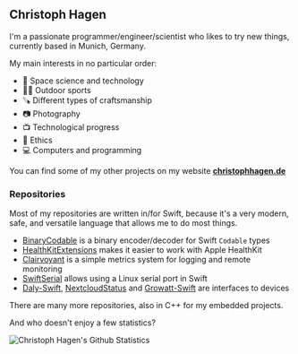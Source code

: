 ## Christoph Hagen

I'm a passionate programmer/engineer/scientist who likes to try new things, currently based in Munich, Germany.

My main interests in no particular order:

- 🚀 Space science and technology
- 🏄🏻 Outdoor sports
- 🪚 Different types of craftsmanship
- 📷 Photography
- 📺 Technological progress
- 🚦 Ethics
- 💻 Computers and programming

You can find some of my other projects on my website [**christophhagen.de**](https://christophhagen.de)

### Repositories

Most of my repositories are written in/for Swift, because it's a very modern, safe, and versatile language that allows me to do most things.

- [BinaryCodable](https://github.com/christophhagen/BinaryCodable) is a binary encoder/decoder for Swift `Codable` types
- [HealthKitExtensions](https://github.com/christophhagen/HealthKitExtensions) makes it easier to work with Apple HealthKit 
- [Clairvoyant](https://github.com/christophhagen/Clairvoyant) is a simple metrics system for logging and remote monitoring
- [SwiftSerial](https://github.com/christophhagen/SwiftSerial) allows using a Linux serial port in Swift
- [Daly-Swift](https://github.com/christophhagen/Daly-Swift), [NextcloudStatus](https://github.com/christophhagen/NextcloudStatus) and [Growatt-Swift](https://github.com/christophhagen/Growatt-Swift) are interfaces to devices

There are many more repositories, also in C++ for my embedded projects.

And who doesn't enjoy a few statistics?

![Christoph Hagen's Github Statistics](https://github-readme-stats.vercel.app/api?username=christophhagen&hide=contribs&show_icons=true&title_color=126d9c&icon_color=f49d02)

